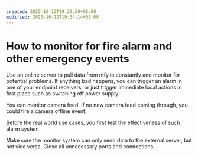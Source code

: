 ```yaml
---
created: 2025-10-12T19:29:50+08:00
modified: 2025-10-12T19:34:14+08:00
---
```


# How to monitor for fire alarm and other emergency events

Use an online server to pull data from ntfy.io constantly and monitor for potential problems. If anything bad happens, you can trigger an alarm in one of your endpoint receivers, or just trigger immediate local actions in first place such as switching off power supply.

You can monitor camera feed. If no new camera feed coming through, you could fire a camera offline event.

Before the real world use cases, you first test the effectiveness of such alarm system

Make sure the monitor system can only send data to the external server, but not vice versa. Close all unnecessary ports and connections.
